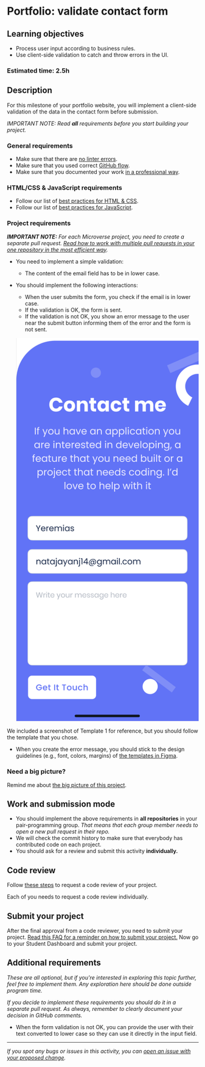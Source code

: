 # Portfolio: validate contact form

## Learning objectives

- Process user input according to business rules.
- Use client-side validation to catch and throw errors in the UI.

### Estimated time: 2.5h

## Description

For this milestone of your portfolio website, you will implement a client-side validation of the data in the contact form before submission.

*IMPORTANT NOTE: Read **all** requirements before you start building your project.*

### General requirements

- Make sure that there are [no linter errors](https://github.com/microverseinc/linters-config).
- Make sure that you used correct [GitHub flow](https://github.com/microverseinc/curriculum-transversal-skills/blob/main/git-github/articles/github_flow.md).
- Make sure that you documented your work [in a professional way](https://github.com/microverseinc/curriculum-transversal-skills/blob/main/documentation/articles/professional_repo_rules.md).

### HTML/CSS & JavaScript requirements

- Follow our list of [best practices for HTML & CSS](https://github.com/microverseinc/curriculum-html-css/blob/main/articles/html_css_best_practices.md).
- Follow our list of [best practices for JavaScript](https://github.com/microverseinc/curriculum-html-css/blob/main/articles/javascript_best_practices.md).

### Project requirements


_**IMPORTANT NOTE:** For each Microverse project, you need to create a separate pull request. [Read how to work with multiple pull requests in your one repository in the most efficient way](https://github.com/microverseinc/curriculum-transversal-skills/blob/main/git-github/articles/multiple_pull_requests.md)._

- You need to implement a simple validation:
  - The content of the email field has to be in lower case.
- You should implement the following interactions:
  - When the user submits the form, you check if the email is in lower case.
  - If the validation is OK, the form is sent.
  - If the validation is not OK, you show an error message to the user near the submit button informing them of the error and the form is not sent.
  
  <p align="center">
    <img src="./images/m3_contact_form/contact_form.png" alt="Mobile popup" />
  </p>

We included a screenshot of Template 1 for reference, but you should follow the template that you chose.

- When you create the error message, you should stick to the design guidelines (e.g., font, colors, margins) of [the templates in Figma](https://www.figma.com/file/l7SqJ3ZfkAKih9sFxvWSR4/Microverse-Student-Project-1?node-id=0%3A1).

### Need a big picture?

Remind me about [the big picture of this project](./sneak_peek.md).


## Work and submission mode

- You should implement the above requirements in **all repositories** in your pair-programming group. _That means that each group member needs to open a new pull request in their repo._
- We will check the commit history to make sure that everybody has contributed code on each project.
- You should ask for a review and submit this activity **individually.**

## Code review

Follow [these steps](https://github.com/microverseinc/curriculum-transversal-skills/blob/main/code-review/articles/how_to_ask_for_a_code_review.md) to request a code review of your project.

Each of you needs to request a code review individually.

## Submit your project

After the final approval from a code reviewer, you need to submit your project.
[Read this FAQ for a reminder on how to submit your project.](https://microverse.zendesk.com/hc/en-us/articles/360061344234)
Now go to your Student Dashboard and submit your project.

## Additional requirements

*These are all optional, but if you're interested in exploring this topic further, feel free to implement them. Any exploration here should be done outside program time.*

*If you decide to implement these requirements you should do it in a separate pull request. As always, remember to clearly document your decision in GitHub comments.*

- When the form validation is not OK, you can provide the user with their text converted to lower case so they can use it directly in the input field.

------

_If you spot any bugs or issues in this activity, you can [open an issue with your proposed change](https://github.com/microverseinc/curriculum-transversal-skills/blob/main/git-github/articles/open_issue.md)._
